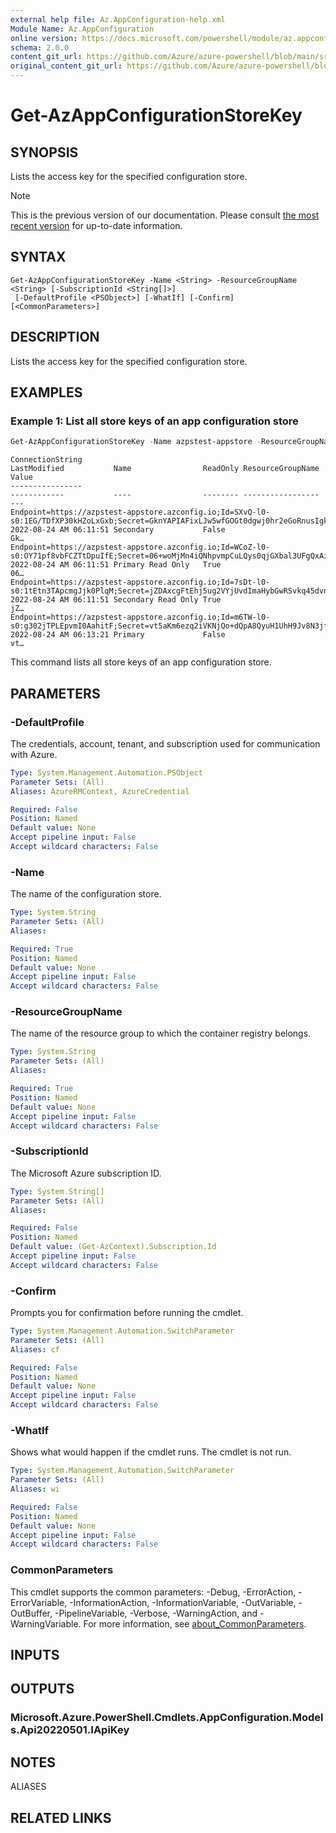 ```yaml
---
external help file: Az.AppConfiguration-help.xml
Module Name: Az.AppConfiguration
online version: https://docs.microsoft.com/powershell/module/az.appconfiguration/get-azappconfigurationstorekey
schema: 2.0.0
content_git_url: https://github.com/Azure/azure-powershell/blob/main/src/AppConfiguration/AppConfiguration/help/Get-AzAppConfigurationStoreKey.md
original_content_git_url: https://github.com/Azure/azure-powershell/blob/main/src/AppConfiguration/AppConfiguration/help/Get-AzAppConfigurationStoreKey.md
---
```


# Get-AzAppConfigurationStoreKey

## SYNOPSIS
Lists the access key for the specified configuration store.

> [!NOTE]
>This is the previous version of our documentation. Please consult [the most recent version](/powershell/module/az.appconfiguration/get-azappconfigurationstorekey) for up-to-date information.

## SYNTAX

```
Get-AzAppConfigurationStoreKey -Name <String> -ResourceGroupName <String> [-SubscriptionId <String[]>]
 [-DefaultProfile <PSObject>] [-WhatIf] [-Confirm] [<CommonParameters>]
```

## DESCRIPTION
Lists the access key for the specified configuration store.

## EXAMPLES

### Example 1: List all store keys of an app configuration store
```powershell
Get-AzAppConfigurationStoreKey -Name azpstest-appstore -ResourceGroupName azpstest_gp
```

```output
ConnectionString                                                                                                                      LastModified           Name                ReadOnly ResourceGroupName Value
----------------                                                                                                                      ------------           ----                -------- ----------------- ---
Endpoint=https://azpstest-appstore.azconfig.io;Id=SXvQ-l0-s0:1EG/TDfXP30kHZoLxGxb;Secret=GknYAPIAFixLJw5wfGOGt0dgwj0hr2eGoRnusIgkNdc= 2022-08-24 AM 06:11:51 Secondary           False                       Gk…
Endpoint=https://azpstest-appstore.azconfig.io;Id=WCoZ-l0-s0:OY71pf8vbFCZTtDpuIfE;Secret=06+woMjMn4iQNhpvmpCuLQys0qjGXbal3UFgQxAipas= 2022-08-24 AM 06:11:51 Primary Read Only   True                        06…
Endpoint=https://azpstest-appstore.azconfig.io;Id=7sDt-l0-s0:1tEtn3TApcmgJjk0PlqM;Secret=jZDAxcgFtEhj5ug2VYjUvdImaHybGwRSvkq45dvnVFk= 2022-08-24 AM 06:11:51 Secondary Read Only True                        jZ…
Endpoint=https://azpstest-appstore.azconfig.io;Id=m6TW-l0-s0:g302jTPLEpvmI0AahitF;Secret=vt5aKm6ezq2iVKNjQo+dQpA8QyuH1UhH9Jv8N3jfZdE= 2022-08-24 AM 06:13:21 Primary             False                       vt…
```

This command lists all store keys of an app configuration store.

## PARAMETERS

### -DefaultProfile
The credentials, account, tenant, and subscription used for communication with Azure.

```yaml
Type: System.Management.Automation.PSObject
Parameter Sets: (All)
Aliases: AzureRMContext, AzureCredential

Required: False
Position: Named
Default value: None
Accept pipeline input: False
Accept wildcard characters: False
```

### -Name
The name of the configuration store.

```yaml
Type: System.String
Parameter Sets: (All)
Aliases:

Required: True
Position: Named
Default value: None
Accept pipeline input: False
Accept wildcard characters: False
```

### -ResourceGroupName
The name of the resource group to which the container registry belongs.

```yaml
Type: System.String
Parameter Sets: (All)
Aliases:

Required: True
Position: Named
Default value: None
Accept pipeline input: False
Accept wildcard characters: False
```

### -SubscriptionId
The Microsoft Azure subscription ID.

```yaml
Type: System.String[]
Parameter Sets: (All)
Aliases:

Required: False
Position: Named
Default value: (Get-AzContext).Subscription.Id
Accept pipeline input: False
Accept wildcard characters: False
```

### -Confirm
Prompts you for confirmation before running the cmdlet.

```yaml
Type: System.Management.Automation.SwitchParameter
Parameter Sets: (All)
Aliases: cf

Required: False
Position: Named
Default value: None
Accept pipeline input: False
Accept wildcard characters: False
```

### -WhatIf
Shows what would happen if the cmdlet runs.
The cmdlet is not run.

```yaml
Type: System.Management.Automation.SwitchParameter
Parameter Sets: (All)
Aliases: wi

Required: False
Position: Named
Default value: None
Accept pipeline input: False
Accept wildcard characters: False
```

### CommonParameters
This cmdlet supports the common parameters: -Debug, -ErrorAction, -ErrorVariable, -InformationAction, -InformationVariable, -OutVariable, -OutBuffer, -PipelineVariable, -Verbose, -WarningAction, and -WarningVariable. For more information, see [about_CommonParameters](http://go.microsoft.com/fwlink/?LinkID=113216).

## INPUTS

## OUTPUTS

### Microsoft.Azure.PowerShell.Cmdlets.AppConfiguration.Models.Api20220501.IApiKey

## NOTES

ALIASES

## RELATED LINKS
